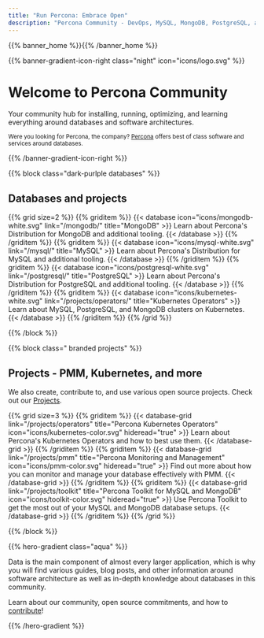 ```yaml
---
title: "Run Percona: Embrace Open"
description: "Percona Community - DevOps, MySQL, MongoDB, PostgreSQL, and more"
---
```


{{% banner_home  %}}{{% /banner_home %}}

{{% banner-gradient-icon-right class="night" icon="icons/logo.svg" %}}

<h1>Welcome to Percona Community</h1>

Your community hub for installing, running, optimizing, and learning everything around databases and software architectures.

<small>Were you looking for Percona, the company? [Percona](https://percona.com/) offers best of class software and services around databases.</small>

{{% /banner-gradient-icon-right %}}

{{% block class="dark-purlple databases" %}}

## Databases and projects

{{% grid size=2 %}}
{{% griditem %}}
{{< database icon="icons/mongodb-white.svg" link="/mongodb/" title="MongoDB" >}}
Learn about Percona's Distribution for MongoDB and additional tooling.
{{< /database >}}
{{% /griditem %}}
{{% griditem %}}
{{< database icon="icons/mysql-white.svg" link="/mysql/" title="MySQL" >}}
Learn about Percona's Distribution for MySQL and additional tooling.
{{< /database >}}
{{% /griditem %}}
{{% griditem %}}
{{< database icon="icons/postgresql-white.svg" link="/postgresql/" title="PostgreSQL" >}}
Learn about Percona's Distribution for PostgreSQL and additional tooling.
{{< /database >}}
{{% /griditem %}}
{{% griditem %}}
{{< database icon="icons/kubernetes-white.svg" link="/projects/operators/" title="Kubernetes Operators" >}}
Learn about MySQL, PostgreSQL, and MongoDB clusters on Kubernetes.
{{< /database >}}
{{% /griditem %}}
{{% /grid %}}

{{% /block %}}

{{% block class=" branded projects" %}}

##  Projects - PMM, Kubernetes, and more

We also create, contribute to, and use various open source projects. Check out our [Projects](/projects).

{{% grid size=3 %}}
{{% griditem %}}
{{< database-grid link="/projects/operators" title="Percona Kubernetes Operators" icon="icons/kubernetes-color.svg" hideread="true" >}}
Learn about Percona's Kubernetes Operators and how to best use them.
{{< /database-grid >}}
{{% /griditem %}}
{{% griditem %}}
{{< database-grid link="/projects/pmm" title="Percona Monitoring and Management" icon="icons/pmm-color.svg" hideread="true" >}}
Find out more about how you can monitor and manage your database effectively with PMM.
{{< /database-grid >}}
{{% /griditem %}}
{{% griditem %}}
{{< database-grid link="/projects/toolkit" title="Percona Toolkit for MySQL and MongoDB" icon="icons/toolkit-color.svg" hideread="true" >}}
Use Percona Toolkit to get the most out of your MySQL and MongoDB database setups.
{{< /database-grid >}}
{{% /griditem %}}
{{% /grid %}}

{{% /block %}}

{{% hero-gradient class="aqua" %}}

Data is the main component of almost every larger application, which is why you will find various guides, blog posts, and other information around software architecture as well as in-depth knowledge about databases in this community.

Learn about our community, open source commitments, and how to [contribute](/contribute)!

{{% /hero-gradient %}}


